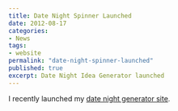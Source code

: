 ```yaml
---
title: Date Night Spinner Launched
date: 2012-08-17
categories:
- News
tags:
- website
permalink: "date-night-spinner-launched"
published: true
excerpt: Date Night Idea Generator launched
---
```

I recently launched my [date night generator site](/date-night-spinner).